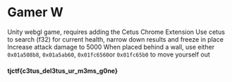 # Gamer W

Unity webgl game, requires adding the Cetus Chrome Extension
Use cetus to search (f32) for current health, narrow down results and freeze in place
Increase attack damage to 5000
When placed behind a wall, use either `0x01a508b8`, `0x01a5ab60`, `0x01fc6560`or `0x01fc65b0` to move yourself out  
#### tjctf{c3tus_del3tus_ur_m3ms_g0ne}
